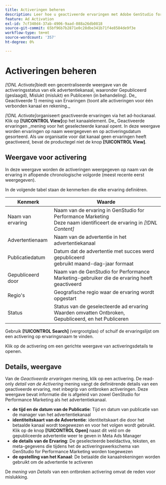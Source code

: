 ```yaml
---
title: Activeringen beheren
description: Leer hoe u geactiveerde ervaringen met Adobe GenStudio for Performance Marketing kunt beheren.
feature: Ad Activation
exl-id: 7cf340d4-37ab-4906-9aad-088a26db0818
source-git-commit: 65bf96b7b2871e0c28dbe341b71f4e8584de9f3e
workflow-type: tm+mt
source-wordcount: '357'
ht-degree: 0%

---
```


# Activeringen beheren

_[!DNL Activate]_&#x200B;biedt een gecentraliseerde weergave van de activeringsstatus van elk advertentiekanaal, waaronder Gepubliceerd (geslaagd), Mislukt (mislukt) en Publiceren (in behandeling). De_ Geactiveerde 1&rbrace; mening van Ervaringen &lbrace;toont alle activeringen voor één verbonden kanaal en rekening._

_[!DNL Activate]_&#x200B;organiseert geactiveerde ervaringen via het ad-hockanaal. Klik op **[!UICONTROL View]**&#x200B;op het kanaalelement. De_ Geactiveerde ervaringen _mening voor het geselecteerde kanaal opent. In deze weergave worden ervaringen op naam weergegeven en op activeringsdatum gesorteerd. Als uw organisatie voor dat kanaal geen ervaringen heeft geactiveerd, bevat de productegel niet de knop **[!UICONTROL View]**.

## Weergave voor activering

In deze weergave worden de activeringen weergegeven op naam van de ervaring in aflopende chronologische volgorde (meest recente eerst weergegeven).

In de volgende tabel staan de kenmerken die elke ervaring definiëren.

| Kenmerk | Waarde |
|------------------|---------------------------------------------------------------------------------------------|
| Naam van ervaring | Naam van de ervaring in GenStudio for Performance Marketing <br> Deze naam identificeert de ervaring in _[!DNL Content]_ |
| Advertentienaam | Naam van de advertentie in het advertentiekanaal |
| Publicatiedatum | Datum dat de advertentie met succes werd gepubliceerd <br> gebruikt maand-dag-jaar formaat |
| Gepubliceerd door | Naam van de GenStudio for Performance Marketing-gebruiker die de ervaring heeft geactiveerd |
| Regio&#39;s | Geografische regio waar de ervaring wordt opgestart |
| Status | Status van de geselecteerde ad ervaring <br> Waarden omvatten Ontbroken, Gepubliceerd, en het Publiceren |

Gebruik **[!UICONTROL Search]** (vergrootglas) of schuif de ervaringslijst om een activering op ervaringsnaam te vinden.

Klik op de activering om een gerichte weergave van activeringsdetails te openen.

## Details, weergave

Van de _Geactiveerde ervaringen_ mening, klik op een activering. De read-only _detail van de Activering_ mening vangt de definiërende details van een geactiveerde ervaring, met inbegrip van ontbroken activeringen. Deze weergave bevat informatie die is afgeleid van zowel GenStudio for Performance Marketing als het advertentiekanaal.

* **de tijd en de datum van de Publicatie**: Tijd en datum van publicatie van de manager van het advertentiekanaal
* **identiteitskaart van de Advertentie**: identiteitskaart die door het betaalde kanaal wordt toegewezen en voor het volgen wordt gebruikt. Klik op de knop **[!UICONTROL Open]** naast dit veld om de gepubliceerde advertentie weer te geven in Meta Ads Manager
* **de details van de Ervaring**: De geselecteerde beeldactiva, teksten, en meta-gegevens die tijdens het de activeringswerkschema van GenStudio for Performance Marketing worden toegewezen
* **de opstelling van het Kanaal**: De betaalde die kanaalrekeningen worden gebruikt om de advertentie te activeren

De _mening van Details_ van een ontbroken activering omvat de reden voor mislukking.
